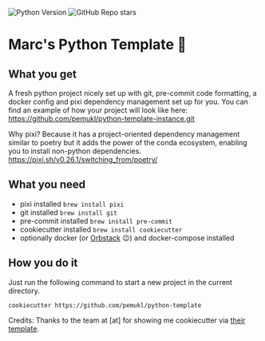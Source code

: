 ![Python Version](https://img.shields.io/badge/python-3.11-blue)
![GitHub Repo stars](https://img.shields.io/github/stars/pemukl/python-template?style=social)

# Marc's Python Template 🐍

## What you get

A fresh python project nicely set up with git, pre-commit code formatting, a docker config and pixi dependency management set up for you. You can find an example of how your project will look like here: https://github.com/pemukl/python-template-instance.git

Why pixi? Because it has a project-oriented dependency management similar to poetry but it adds the power of the conda ecosystem, enabling you to install non-python dependencies. https://pixi.sh/v0.26.1/switching_from/poetry/

## What you need

- pixi installed
  `brew install pixi`
- git installed
  `brew install git`
- pre-commit installed
  `brew install pre-commit`
- cookiecutter installed
  `brew install cookiecutter`
- optionally docker (or [Orbstack](https://orbstack.dev/) 😉) and docker-compose installed

## How you do it

Just run the following command to start a new project in the current directory.

    cookiecutter https://github.com/pemukl/python-template

Credits: Thanks to the team at [at] for showing me cookiecutter via [their template](https://github.com/at-gmbh/at-python-template).

